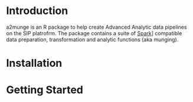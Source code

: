 # Introduction

a2munge is an R package to help create Advanced Analytic data pipelines on the SIP platrofrm. The package contains a suite of [Spark](https://spark.apache.org/)] compatible data preparation, transformation and analytic functions (aka munging).


# Installation


# Getting Started


